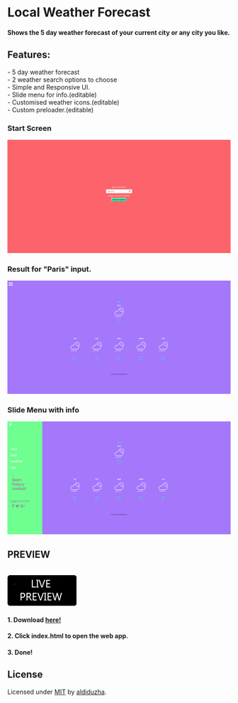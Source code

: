 ﻿<h1>Local Weather Forecast</h1>
<h4>Shows the 5 day weather forecast of your current city or any city you like.</h4>

<h2> Features: </h2>
- 5 day weather forecast</br>
- 2 weather search options to choose</br>
- Simple and Responsive UI.</br>
- Slide menu for info.(editable)</br>
- Customised weather icons.(editable)</br>
- Custom preloader.(editable)</br>

<h3> Start Screen </h3>
<img src="startscreen.png"/>

<h3> Result for "Paris" input. </h3>
<img src="result.png"/>

<h3> Slide Menu with info </h3>
<img src="menu.png"/>


<h2> PREVIEW </h2>
</br>
<a href="http://aldiduzha.com/projects/local-weather" target="_blank"><img src="live_preview.png"/>
</a>


<h4>1. Download
<a href="https://github.com/aldiduzha/local-weather/archive/master.zip" target="_blank">here!
</a></h4>
<h4>2. Click index.html to open the web app. </h4>
<h4>3. Done!</h4>

<h2>License</h2>

Licensed under [MIT](LICENSE) by [aldiduzha](http://aldiduzha.com).
